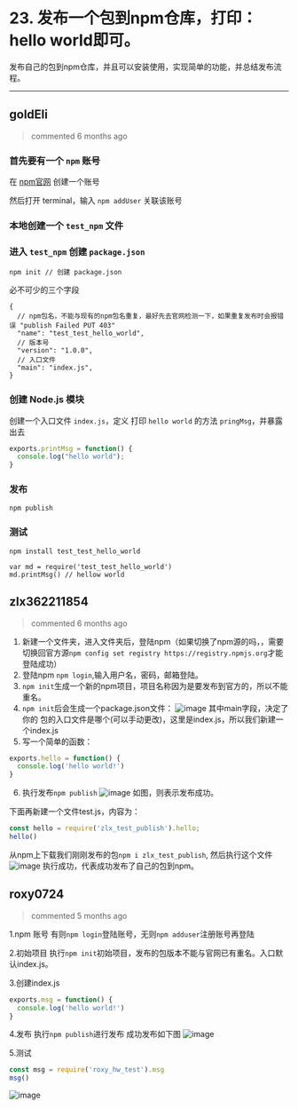 
 # 23. 发布一个包到npm仓库，打印：hello world即可。 
 发布自己的包到npm仓库，并且可以安装使用，实现简单的功能，并总结发布流程。 
 ***
## goldEli 
 > commented 6 months ago 

### 首先要有一个 `npm` 账号

在 [npm官网](https://www.npmjs.com) 创建一个账号

然后打开 terminal，输入 `npm addUser` 关联该账号

### 本地创建一个 `test_npm` 文件
### 进入 `test_npm` 创建 `package.json`


```
npm init // 创建 package.json

```
必不可少的三个字段 


```
{
  // npm包名，不能与现有的npm包名重复，最好先去官网检测一下，如果重复发布时会报错误 "publish Failed PUT 403" 
  "name": "test_test_hello_world", 
  // 版本号
  "version": "1.0.0",
  // 入口文件
  "main": "index.js", 
}

```

### 创建 Node.js 模块

创建一个入口文件 `index.js`，定义 打印 `hello world` 的方法 `pringMsg`，并暴露出去


```js
exports.printMsg = function() {
  console.log("hello world");
}

```

### 发布


```
npm publish

```

### 测试


```
npm install test_test_hello_world

```


```
var md = require('test_test_hello_world')
md.printMsg() // hellow world

```
## zlx362211854 
 > commented 6 months ago 

1. 新建一个文件夹，进入文件夹后，登陆npm（如果切换了npm源的吗，，需要切换回官方源`npm config set registry https://registry.npmjs.org`才能登陆成功）
2. 登陆npm `npm login`,输入用户名，密码，邮箱登陆。
3. `npm init`生成一个新的npm项目，项目名称因为是要发布到官方的，所以不能重名。
4. `npm init`后会生成一个package.json文件：
![image](https://user-images.githubusercontent.com/22437181/63417381-ba54b300-c433-11e9-9226-ea118a99fb4e.png)
其中main字段，决定了你的 包的入口文件是哪个(可以手动更改)，这里是index.js，所以我们新建一个index.js
5. 写一个简单的函数：

```javascript
exports.hello = function() {
  console.log('hello world!')
}

```
6. 执行发布`npm publish`
![image](https://user-images.githubusercontent.com/22437181/63417707-5e3e5e80-c434-11e9-84f2-4750b16b9ba1.png)
如图，则表示发布成功。

下面再新建一个文件test.js，内容为：

```javascript
const hello = require('zlx_test_publish').hello;
hello()

```
从npm上下载我们刚刚发布的包`npm i zlx_test_publish`,
然后执行这个文件
![image](https://user-images.githubusercontent.com/22437181/63418132-2be13100-c435-11e9-8ef8-bac44632935c.png)
执行成功，代表成功发布了自己的包到npm。


## roxy0724 
 > commented 5 months ago 

1.npm 账号
有则`npm login`登陆账号，无则`npm adduser`注册账号再登陆

2.初始项目
执行`npm init`初始项目，发布的包版本不能与官网已有重名。入口默认index.js。

3.创建index.js

```javascript
exports.msg = function() {
  console.log('hello world!')
}

```
4.发布
执行`npm publish`进行发布
成功发布如下图
![image](https://user-images.githubusercontent.com/24650134/64581373-6a2a9a00-d3bc-11e9-8a31-94218c603977.png)

5.测试

```javascript
const msg = require('roxy_hw_test').msg
msg()

```
![image](https://user-images.githubusercontent.com/24650134/64581647-83801600-d3bd-11e9-99b2-bf42fe739300.png)


